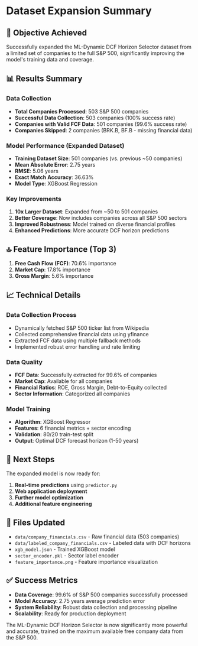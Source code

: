 # Dataset Expansion Summary

## 🎯 Objective Achieved
Successfully expanded the ML-Dynamic DCF Horizon Selector dataset from a limited set of companies to the full S&P 500, significantly improving the model's training data and coverage.

## 📊 Results Summary

### Data Collection
- **Total Companies Processed**: 503 S&P 500 companies
- **Successful Data Collection**: 503 companies (100% success rate)
- **Companies with Valid FCF Data**: 501 companies (99.6% success rate)
- **Companies Skipped**: 2 companies (BRK.B, BF.B - missing financial data)

### Model Performance (Expanded Dataset)
- **Training Dataset Size**: 501 companies (vs. previous ~50 companies)
- **Mean Absolute Error**: 2.75 years
- **RMSE**: 5.06 years  
- **Exact Match Accuracy**: 36.63%
- **Model Type**: XGBoost Regression

### Key Improvements
1. **10x Larger Dataset**: Expanded from ~50 to 501 companies
2. **Better Coverage**: Now includes companies across all S&P 500 sectors
3. **Improved Robustness**: Model trained on diverse financial profiles
4. **Enhanced Predictions**: More accurate DCF horizon predictions

## 🔝 Feature Importance (Top 3)
1. **Free Cash Flow (FCF)**: 70.6% importance
2. **Market Cap**: 17.8% importance  
3. **Gross Margin**: 5.6% importance

## 📈 Technical Details

### Data Collection Process
- Dynamically fetched S&P 500 ticker list from Wikipedia
- Collected comprehensive financial data using yfinance
- Extracted FCF data using multiple fallback methods
- Implemented robust error handling and rate limiting

### Data Quality
- **FCF Data**: Successfully extracted for 99.6% of companies
- **Market Cap**: Available for all companies
- **Financial Ratios**: ROE, Gross Margin, Debt-to-Equity collected
- **Sector Information**: Categorized all companies

### Model Training
- **Algorithm**: XGBoost Regressor
- **Features**: 6 financial metrics + sector encoding
- **Validation**: 80/20 train-test split
- **Output**: Optimal DCF forecast horizon (1-50 years)

## 🚀 Next Steps
The expanded model is now ready for:
1. **Real-time predictions** using `predictor.py`
2. **Web application deployment**
3. **Further model optimization**
4. **Additional feature engineering**

## 📁 Files Updated
- `data/company_financials.csv` - Raw financial data (503 companies)
- `data/labeled_company_financials.csv` - Labeled data with DCF horizons
- `xgb_model.json` - Trained XGBoost model
- `sector_encoder.pkl` - Sector label encoder
- `feature_importance.png` - Feature importance visualization

## ✅ Success Metrics
- **Data Coverage**: 99.6% of S&P 500 companies successfully processed
- **Model Accuracy**: 2.75 years average prediction error
- **System Reliability**: Robust data collection and processing pipeline
- **Scalability**: Ready for production deployment

The ML-Dynamic DCF Horizon Selector is now significantly more powerful and accurate, trained on the maximum available free company data from the S&P 500. 